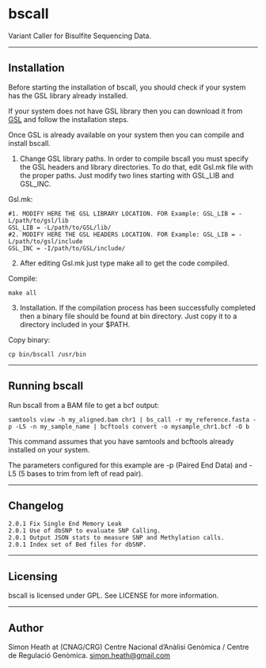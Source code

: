 bscall
======

Variant Caller for Bisulfite Sequencing Data.


------------
Installation
------------

Before starting the installation of bscall, you should check if your system has the GSL library already installed.

If your system does not have GSL library then you can download it from [GSL](https://www.gnu.org/software/gsl/) and follow the installation steps. 

Once GSL is already available on your system then you can compile and install bscall.

1) Change GSL library paths. In order to compile bscall you must specify the GSL headers and library directories. 
   To do that, edit Gsl.mk file with the proper paths. Just modify two lines starting with GSL_LIB and GSL_INC.

Gsl.mk:

    #1. MODIFY HERE THE GSL LIBRARY LOCATION. FOR Example: GSL_LIB = -L/path/to/gsl/lib
    GSL_LIB = -L/path/to/GSL/lib/
    #2. MODIFY HERE THE GSL HEADERS LOCATION. FOR Example: GSL_LIB = -L/path/to/gsl/include
    GSL_INC = -I/path/to/GSL/include/ 

2) After editing Gsl.mk just type make all to get the code compiled.

Compile:

    make all

3) Installation. If the compilation process has been successfully completed then a binary file should be found at bin directory. Just copy it to a directory included in your
$PATH.

Copy binary:

    cp bin/bscall /usr/bin

--------------
Running bscall
--------------

Run bscall from a BAM file to get a bcf output:

    samtools view -h my_aligned.bam chr1 | bs_call -r my_reference.fasta -p -L5 -n my_sample_name | bcftools convert -o mysample_chr1.bcf -O b

This command assumes that you have samtools and bcftools already installed on your system.

The parameters configured for this example are -p (Paired End Data) and -L5 (5 bases to trim from left of read pair).


---------
Changelog
---------

    2.0.1 Fix Single End Memory Leak
    2.0.1 Use of dbSNP to evaluate SNP Calling.
    2.0.1 Output JSON stats to measure SNP and Methylation calls.
    2.0.1 Index set of Bed files for dbSNP.

---------
Licensing
---------

bscall is licensed under GPL. See LICENSE for more information.

------
Author
------

Simon Heath at (CNAG/CRG) Centre Nacional d’Anàlisi Genòmica / Centre de Regulació Genòmica.
simon.heath@gmail.com

